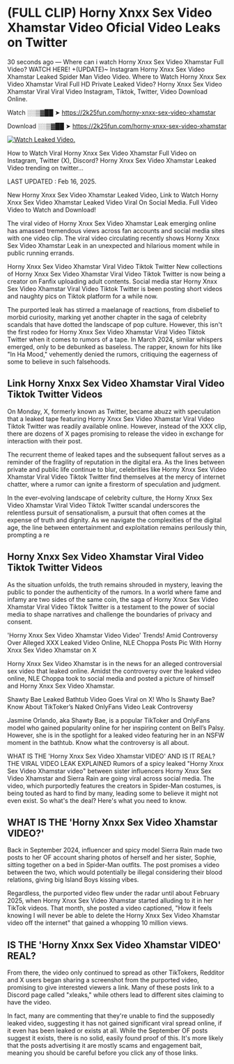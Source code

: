 # (FULL CLIP) Horny Xnxx Sex Video Xhamstar Video Oficial Video Leaks on Twitter

30 seconds ago — Where can i watch Horny Xnxx Sex Video Xhamstar Full Video? WATCH HERE! +(UPDATE)~ Instagram Horny Xnxx Sex Video Xhamstar Leaked Spider Man Video Video. Where to Watch Horny Xnxx Sex Video Xhamstar Viral Full HD Private Leaked Video? Horny Xnxx Sex Video Xhamstar Viral Viral Video Instagram, Tiktok, Twitter, Video Download Online.

Watch ░░▒▓██ ➤ https://2k25fun.com/horny-xnxx-sex-video-xhamstar

Download ░░▒▓██ ➤ https://2k25fun.com/horny-xnxx-sex-video-xhamstar

[![Watch Leaked Video.](https://miro.medium.com/v2/resize:fit:828/format:webp/1*cilzJN44JGOrTw9NJCrNHA.gif "Watch Leaked Video")](https://2k25fun.com/horny-xnxx-sex-video-xhamstar)

How to Watch Viral Horny Xnxx Sex Video Xhamstar Full Video on Instagram, Twitter (X), Discord? Horny Xnxx Sex Video Xhamstar Leaked Video trending on twitter...

LAST UPDATED : Feb 16, 2025.

New Horny Xnxx Sex Video Xhamstar Leaked Video, Link to Watch Horny Xnxx Sex Video Xhamstar Leaked Video Viral On Social Media. Full Video Video to Watch and Download!

The viral video of Horny Xnxx Sex Video Xhamstar Leak emerging online has amassed tremendous views across fan accounts and social media sites with one video clip. The viral video circulating recently shows Horny Xnxx Sex Video Xhamstar Leak in an unexpected and hilarious moment while in public running errands.

Horny Xnxx Sex Video Xhamstar Viral Video Tiktok Twitter New collections of Horny Xnxx Sex Video Xhamstar Viral Video Tiktok Twitter is now being a creator on Fanfix uploading adult contents. Social media star Horny Xnxx Sex Video Xhamstar Viral Video Tiktok Twitter is been posting short videos and naughty pics on Tiktok platform for a while now.

The purported leak has stirred a maelanage of reactions, from disbelief to morbid curiosity, marking yet another chapter in the saga of celebrity scandals that have dotted the landscape of pop culture. However, this isn't the first rodeo for Horny Xnxx Sex Video Xhamstar Viral Video Tiktok Twitter when it comes to rumors of a tape. In March 2024, similar whispers emerged, only to be debunked as baseless. The rapper, known for hits like "In Ha Mood," vehemently denied the rumors, critiquing the eagerness of some to believe in such falsehoods.

## Link Horny Xnxx Sex Video Xhamstar Viral Video Tiktok Twitter Videos

On Monday, X, formerly known as Twitter, became abuzz with speculation that a leaked tape featuring Horny Xnxx Sex Video Xhamstar Viral Video Tiktok Twitter was readily available online. However, instead of the XXX clip, there are dozens of X pages promising to release the video in exchange for interaction with their post.

The recurrent theme of leaked tapes and the subsequent fallout serves as a reminder of the fragility of reputation in the digital era. As the lines between private and public life continue to blur, celebrities like Horny Xnxx Sex Video Xhamstar Viral Video Tiktok Twitter find themselves at the mercy of internet chatter, where a rumor can ignite a firestorm of speculation and judgment.

In the ever-evolving landscape of celebrity culture, the Horny Xnxx Sex Video Xhamstar Viral Video Tiktok Twitter scandal underscores the relentless pursuit of sensationalism, a pursuit that often comes at the expense of truth and dignity. As we navigate the complexities of the digital age, the line between entertainment and exploitation remains perilously thin, prompting a re

##  Horny Xnxx Sex Video Xhamstar Viral Video Tiktok Twitter Videos

As the situation unfolds, the truth remains shrouded in mystery, leaving the public to ponder the authenticity of the rumors. In a world where fame and infamy are two sides of the same coin, the saga of Horny Xnxx Sex Video Xhamstar Viral Video Tiktok Twitter is a testament to the power of social media to shape narratives and challenge the boundaries of privacy and consent.

'Horny Xnxx Sex Video Xhamstar Video Video' Trends! Amid Controversy Over Alleged XXX Leaked Video Online, NLE Choppa Posts Pic With Horny Xnxx Sex Video Xhamstar on X

Horny Xnxx Sex Video Xhamstar is in the news for an alleged controversial sex video that leaked online. Amidst the controversy over the leaked video online, NLE Choppa took to social media and posted a picture of himself and Horny Xnxx Sex Video Xhamstar.

Shawty Bae Leaked Bathtub Video Goes Viral on X! Who Is Shawty Bae? Know About TikToker’s Naked OnlyFans Video Leak Controversy

Jasmine Orlando, aka Shawty Bae, is a popular TikToker and OnlyFans model who gained popularity online for her inspiring content on Bell’s Palsy. However, she is in the spotlight for a leaked video featuring her in an NSFW moment in the bathtub. Know what the controversy is all about.

WHAT IS THE 'Horny Xnxx Sex Video Xhamstar VIDEO' AND IS IT REAL? THE VIRAL VIDEO LEAK EXPLAINED Rumors of a spicy leaked "Horny Xnxx Sex Video Xhamstar video" between sister influencers Horny Xnxx Sex Video Xhamstar and Sierra Rain are going viral across social media. The video, which purportedly features the creators in Spider-Man costumes, is being touted as hard to find by many, leading some to believe it might not even exist. So what's the deal? Here's what you need to know.

## WHAT IS THE 'Horny Xnxx Sex Video Xhamstar VIDEO?'

Back in September 2024, influencer and spicy model Sierra Rain made two posts to her OF account sharing photos of herself and her sister, Sophie, sitting together on a bed in Spider-Man outfits. The post promises a video between the two, which would potentially be illegal considering their blood relations, giving big Island Boys kissing vibes.

Regardless, the purported video flew under the radar until about February 2025, when Horny Xnxx Sex Video Xhamstar started alluding to it in her TikTok videos. That month, she posted a video captioned, "How it feels knowing I will never be able to delete the Horny Xnxx Sex Video Xhamstar video off the internet" that gained a whopping 10 million views.

## IS THE 'Horny Xnxx Sex Video Xhamstar VIDEO' REAL?

From there, the video only continued to spread as other TikTokers, Redditor and X users began sharing a screenshot from the purported video, promising to give interested viewers a link. Many of these posts link to a Discord page called "xleaks," while others lead to different sites claiming to have the video.

In fact, many are commenting that they're unable to find the supposedly leaked video, suggesting it has not gained significant viral spread online, if it even has been leaked or exists at all. While the September OF posts suggest it exists, there is no solid, easily found proof of this. It's more likely that the posts advertising it are mostly scams and engagement bait, meaning you should be careful before you click any of those links.